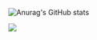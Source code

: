 ![Anurag's GitHub stats](https://github-readme-stats.vercel.app/api?username=Hurlang&show_icons=true&theme=buefy)
 
 
<a href="https://velog.io/@dev-hongs" target="_blank"><img src="https://img.shields.io/badge/velog-8AAAE5?style=for-the-badge&logo=velog&logoColor=FEFEFE"/></a>
